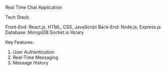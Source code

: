 Real Time Chat Application

Tech Stack:

Front-End: React.js, HTML, CSS, JavaScript
Back-End: Node.js, Express.js
Database: MongoDB
Socket.io library

Key Features:

1. User Authentication
2. Real-Time Messaging
3. Message History
